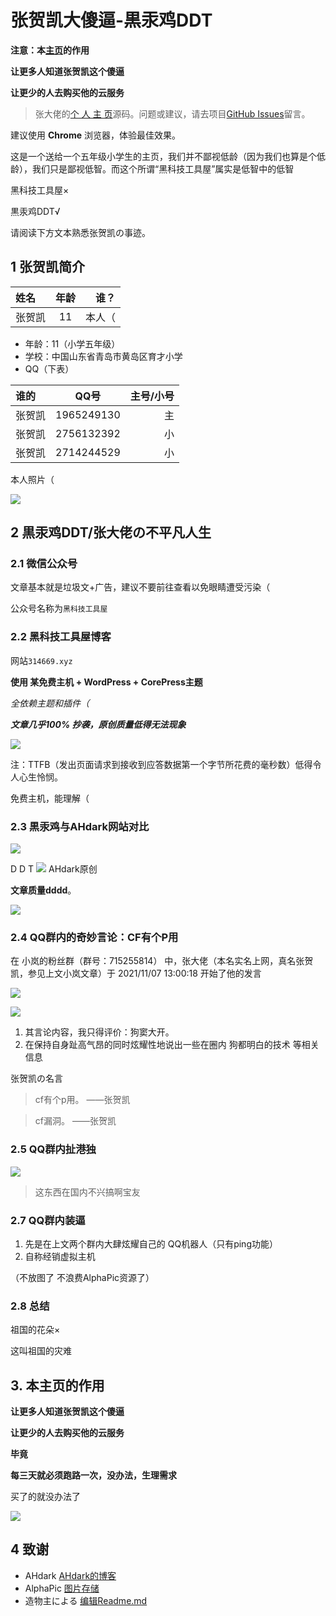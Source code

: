# 张贺凯大傻逼-黒汞鸡DDT

**注意：本[主页](https://zhksb.net)的作用**

**让更多人知道张贺凯这个傻逼**

**让更少的人去购买他的云服务**
> 张大佬的[个 人 主 页](https://zhksb.net)源码。问题或建议，请去项目[GitHub Issues](https://github.com/zhk-sb/zhk/issues)留言。

建议使用 **Chrome** 浏览器，体验最佳效果。

这是一个送给一个五年级小学生的主页，我们并不鄙视低龄（因为我们也算是个低龄），我们只是鄙视低智。而这个所谓“黑科技工具屋”属实是低智中的低智

黑科技工具屋×

黒汞鸡DDT√

请阅读下方文本熟悉张贺凯の事迹。

## 1 张贺凯简介

| 姓名 | 年龄 | 谁？ |
| :----- | :--: | -------: |
| 张贺凯 | 11 |本人（| | 张继峰 张树宗 | 未知 | 张贺凯其父 |
- 年龄：11（小学五年级）
- 学校：中国山东省青岛市黄岛区育才小学
- QQ（下表）

| 谁的 | QQ号 | 主号/小号 |
| :----- | :--: | -------: |
| 张贺凯 | 1965249130 |主|
| 张贺凯 | 2756132392 | 小 |
| 张贺凯 | 2714244529 | 小 |

本人照片（

![](https://q3.a1pic.cn/2022/02/09/MUdy.png)

## 2 黒汞鸡DDT/张大佬の不平凡人生

### 2.1 微信公众号

文章基本就是垃圾文+广告，建议不要前往查看以免眼睛遭受污染（

公众号名称为`黑科技工具屋`

### 2.2 黑科技工具屋博客

网站`314669.xyz`

**使用 某免费主机 + WordPress + CorePress主题**

*全依赖主题和插件（*

***文章几乎100% 抄袭，原创质量低得无法现象***

![](https://q3.a1pic.cn/2022/02/09/Mqv7.webp)

注：TTFB（发出页面请求到接收到应答数据第一个字节所花费的毫秒数）低得令人心生怜悯。

免费主机，能理解（

### 2.3 黒汞鸡与AHdark网站对比

![](https://q3.a1pic.cn/2022/02/09/Mqv7.webp)

D D T
![](https://q3.a1pic.cn/2022/02/09/MRZT.webp)
AHdark原创

**文章质量dddd**。

![](https://q3.a1pic.cn/2022/02/09/Mc2I.webp)

### 2.4 QQ群内的奇妙言论：CF有个P用

在 小岚的粉丝群（群号：715255814） 中，张大佬（本名实名上网，真名张贺凯，参见上文小岚文章）于 2021/11/07 13:00:18 开始了他的发言

![](https://q3.a1pic.cn/2022/02/09/MsHt.webp)

![](https://q3.a1pic.cn/2022/02/09/MQ93.webp)

1. 其言论内容，我只得评价：狗窦大开。
2. 在保持自身趾高气昂的同时炫耀性地说出一些在圈内 狗都明白的技术 等相关信息

张贺凯の名言
> cf有个p用。 ——张贺凯

> cf漏洞。 ——张贺凯

### 2.5 QQ群内扯港独

![](https://q3.a1pic.cn/2022/02/09/M251.webp)

> 这东西在国内不兴搞啊宝友

### 2.7 QQ群内装逼

1. 先是在上文两个群内大肆炫耀自己的 QQ机器人（只有ping功能）
2. 自称经销虚拟主机

（不放图了 不浪费AlphaPic资源了）

### 2.8 总结

祖国的花朵×

这叫祖国的灾难

## 3. 本主页的作用

**让更多人知道张贺凯这个傻逼**

**让更少的人去购买他的云服务**

**毕竟**

**每三天就必须跑路一次，没办法，生理需求**

买了的就没办法了

![](https://xxb-dev.cn/wp-content/uploads/2022/02/CEMOH96ML_FBFF1GVWD2.jpg)

## 4 致谢

* AHdark [AHdark的博客](https://ahdark.com/live/1240.shtml "事情经过")
* AlphaPic [图片存储](https://www.alphapic.org.cn "图片存储")
* 造物主による [编辑Readme.md](https://xxb-dev.cn "编辑の主页")


